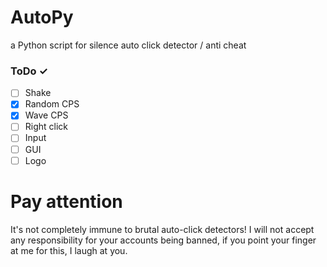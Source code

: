 # AutoPy
a Python script for silence auto click detector / anti cheat
### ToDo ✓
- [ ] Shake
- [X] Random CPS
- [X] Wave CPS
- [ ] Right click
- [ ] Input
- [ ] GUI
- [ ] Logo
# Pay attention
It's not completely immune to brutal auto-click detectors!
I will not accept any responsibility for your accounts being banned, if you point your finger at me for this, I laugh at you.
